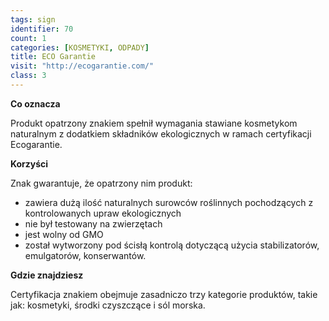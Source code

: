 ```yaml
---
tags: sign
identifier: 70
count: 1
categories: [KOSMETYKI, ODPADY]
title: ECO Garantie
visit: "http://ecogarantie.com/"
class: 3
---
```

**Co oznacza**

Produkt opatrzony znakiem spełnił wymagania stawiane kosmetykom naturalnym z dodatkiem składników ekologicznych w ramach certyfikacji Ecogarantie.

**Korzyści**

Znak gwarantuje, że opatrzony nim produkt:

- zawiera dużą ilość naturalnych surowców roślinnych pochodzących z kontrolowanych upraw ekologicznych
- nie był testowany na zwierzętach
- jest wolny od GMO
- został wytworzony pod ścisłą kontrolą dotyczącą użycia stabilizatorów, emulgatorów, konserwantów.
 
**Gdzie znajdziesz**

Certyfikacja znakiem obejmuje zasadniczo trzy kategorie produktów, takie jak: kosmetyki, środki czyszczące i sól morska.
